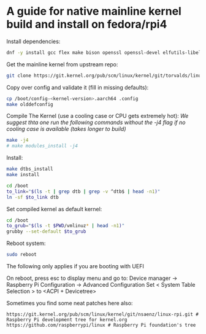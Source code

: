 # A guide for native mainline kernel build and install on fedora/rpi4

Install dependencies:
```bash
dnf -y install gcc flex make bison openssl openssl-devel elfutils-libelf-devel ncurses-devel bc git tar dwarves 
```

Get the mainline kernel from upstream repo:
```bash
git clone https://git.kernel.org/pub/scm/linux/kernel/git/torvalds/linux.git/
```

Copy over config and validate it (fill in missing defaults): 
```bash
cp /boot/config-<kernel-version>.aarch64 .config
make olddefconfig
```

Compile The Kernel (use a cooling case or CPU gets extremely hot):
*We suggest thta one run the following commands without the -j4 flag if no cooling case is available (takes longer to build)*

```bash
make -j4
# make modules_install -j4
```

Install:
```bash
make dtbs_install
make install 
```

```bash
cd /boot
to_link="$(ls -t | grep dtb | grep -v ^dtb$ | head -n1)"
ln -sf $to_link dtb
```

Set compiled kernel as default kernel:
```bash
cd /boot
to_grub="$(ls -t $PWD/vmlinuz* | head -n1)"
grubby --set-default $to_grub
```

Reboot system: 
```bash
sudo reboot
```

The following only applies if you are booting with UEFI
 
On reboot, press esc to display menu and go to:
Device manager -> Raspberry Pi Configuration -> Advanced Configuration
Set < System Table Selection > to <ACPI + Devicetree> 

Sometimes you find some neat patches here also:

```
https://git.kernel.org/pub/scm/linux/kernel/git/nsaenz/linux-rpi.git # Raspberry Pi development tree for kernel.org
https://github.com/raspberrypi/linux # Raspberry Pi foundation's tree
```

